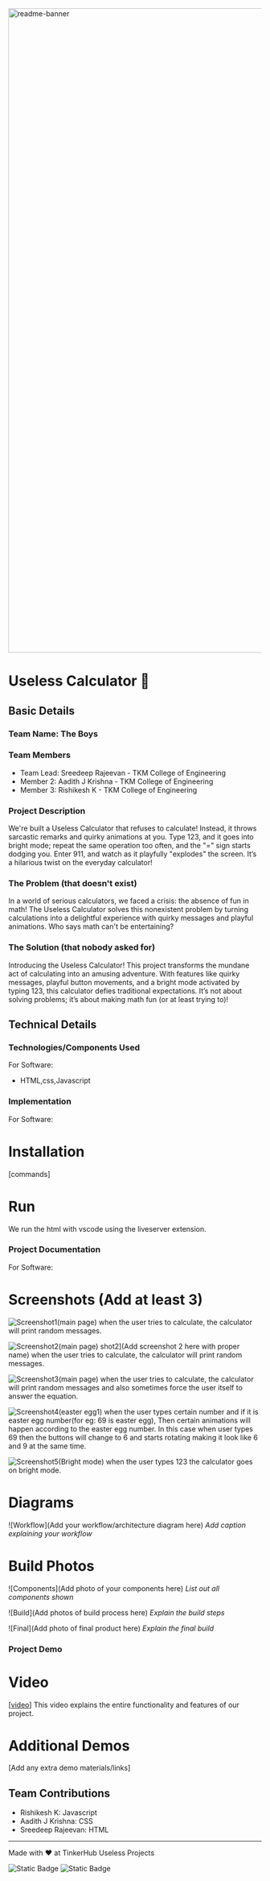<img width="1280" alt="readme-banner" src="https://github.com/user-attachments/assets/35332e92-44cb-425b-9dff-27bcf1023c6c">

# Useless Calculator 🎯


## Basic Details
### Team Name: The Boys


### Team Members
- Team Lead: Sreedeep Rajeevan - TKM College of Engineering
- Member 2: Aadith J Krishna - TKM College of Engineering
- Member 3: Rishikesh K - TKM College of Engineering

### Project Description

We're built a Useless Calculator that refuses to calculate! Instead, it throws sarcastic remarks and quirky animations at you. Type 123, and it goes into bright mode; repeat the same operation too often, and the "=" sign starts dodging you. Enter 911, and watch as it playfully "explodes" the screen. It’s a hilarious twist on the everyday calculator!

### The Problem (that doesn't exist)
In a world of serious calculators, we faced a crisis: the absence of fun in math! The Useless Calculator solves this nonexistent problem by turning calculations into a delightful experience with quirky messages and playful animations. Who says math can't be entertaining?

### The Solution (that nobody asked for)
Introducing the Useless Calculator! This project transforms the mundane act of calculating into an amusing adventure. With features like quirky messages, playful button movements, and a bright mode activated by typing 123, this calculator defies traditional expectations. It’s not about solving problems; it’s about making math fun (or at least trying to)!

## Technical Details
### Technologies/Components Used
For Software:

- HTML,css,Javascript

### Implementation
For Software:
# Installation
[commands]

# Run
We run the html with vscode using the liveserver extension.

### Project Documentation
For Software:

# Screenshots (Add at least 3)
![Screenshot1](https://github.com/user-attachments/assets/fe769b26-ca88-4b13-88d6-36c6037cb953)(main page)
when the user tries to calculate, the calculator will print random messages.

![Screenshot2](https://github.com/user-attachments/assets/7f688086-15bf-4e5b-bf09-905eb72256be)(main page)
shot2](Add screenshot 2 here with proper name)
when the user tries to calculate, the calculator will print random messages.

![Screenshot3](https://github.com/user-attachments/assets/573ada71-cec1-4f6b-bf63-dbd472e7c791)(main page)
when the user tries to calculate, the calculator will print random messages and also sometimes force the user itself to answer the equation.

![Screenshot4](https://github.com/user-attachments/assets/9eb0d8c8-6685-4224-8135-20c046a18490)(easter egg1)
when the user types certain number and if it is easter egg number(for eg: 69 is easter egg), Then certain animations will happen according to the easter egg number.
In this case when user types 69 then the buttons will change to 6 and starts rotating making it look like 6 and 9 at the same time.

![Screenshot5](https://github.com/user-attachments/assets/7e4a267c-5879-425e-8fe3-c89bae7825e9)(Bright mode)
when the user types 123 the calculator goes on bright mode.

# Diagrams
![Workflow](Add your workflow/architecture diagram here)
*Add caption explaining your workflow*


# Build Photos
![Components](Add photo of your components here)
*List out all components shown*

![Build](Add photos of build process here)
*Explain the build steps*

![Final](Add photo of final product here)
*Explain the final build*

### Project Demo
# Video
[[video](https://github.com/user-attachments/assets/4725c519-d5cb-48ea-b06b-90bd4e84c180)]
This video explains the entire functionality and features of our project.

# Additional Demos
[Add any extra demo materials/links]

## Team Contributions
- Rishikesh K: Javascript
- Aadith J Krishna: CSS
- Sreedeep Rajeevan: HTML

---
Made with ❤️ at TinkerHub Useless Projects 

![Static Badge](https://img.shields.io/badge/TinkerHub-24?color=%23000000&link=https%3A%2F%2Fwww.tinkerhub.org%2F)
![Static Badge](https://img.shields.io/badge/UselessProject--24-24?link=https%3A%2F%2Fwww.tinkerhub.org%2Fevents%2FQ2Q1TQKX6Q%2FUseless%2520Projects)



